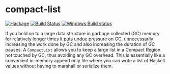 # compact-list

[![Hackage](https://img.shields.io/hackage/v/compact-list.svg?style=flat)](https://hackage.haskell.org/package/compact-list)
[![Build Status](https://travis-ci.org/harendra-kumar/compact-list.svg?branch=master)](https://travis-ci.org/harendra-kumar/compact-list)
[![Windows Build status](https://ci.appveyor.com/api/projects/status/sndov45axamjt6bu?svg=true)](https://ci.appveyor.com/project/harendra-kumar/compact-list)

If you hold on to a large data structure in garbage collected (GC) memory
for relatively longer times it puts undue pressure on GC, unnecessarily
increasing the work done by GC and also increasing the duration of GC
pauses. A `CompactList` allows you to keep a large list in a Compact Region
not touched by GC, thus avoiding any GC overhead.  This is essentially like
a convenient in-memory append only file where you can write a list of
Haskell values without having to marshall or serialize them.
